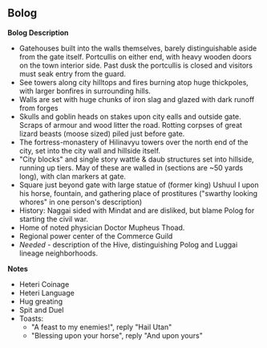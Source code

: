 ## Bolog

**Bolog Description**
* Gatehouses built into the walls themselves, barely distinguishable aside from the gate itself.  Portcullis on either end, with heavy wooden doors on the town interior side.  Past dusk the portcullis is closed and visitors must seak entry from the guard.
* See towers along city hilltops and fires burning atop huge thickpoles, with larger bonfires in surrounding hills.
* Walls are set with huge chunks of iron slag and glazed with dark runoff from forges
* Skulls and goblin heads on stakes upon city ealls and outside gate.  Scraps of armour and wood litter the road.  Rotting corpses of great lizard beasts (moose sized) piled just before gate.
* The fortress-monastery of Hilinavyu towers over the north end of the city, set into the city wall and hillside itself.
* "City blocks" and single story wattle & daub structures set into hillside, running up tiers.  May of these are walled in (sections are ~50 yards long), with clan markers at gate.
* Square just beyond gate with large statue of (former king) Ushuul I upon his horse, fountain, and gathering place of prostitures ("swarthy looking whores" in one person's description)
* History: Naggai sided with Mindat and are disliked, but blame Polog for starting the civil war. 
* Home of noted physician Doctor Mupheus Thoad.
* Regional power center of the Commerce Guild
* _Needed_ - description of the Hive, distinguishing Polog and Luggai lineage neighborhoods.

**Notes**
* Heteri Coinage
* Heteri Language
* Hug greating
* Spit and Duel
* Toasts:
    * "A feast to my enemies!", reply "Hail Utan"
    * "Blessing upon your horse", reply "And upon yours"
